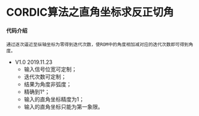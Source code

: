# CORDIC算法之直角坐标求反正切角

#### 代码介绍
    通过逐次逼近至纵轴坐标为零得到迭代次数，使ROM中的角度相加减对应的迭代次数即可得到角度。

* V1.0   2019.11.23
    * 输入信号位宽可定制；
    * 迭代次数可定制；
    * 结果为角度非弧度；
    * 精确到1°；
    * 输入的直角坐标精度为1；
    * 输入的直角坐标只能为第一象限。


